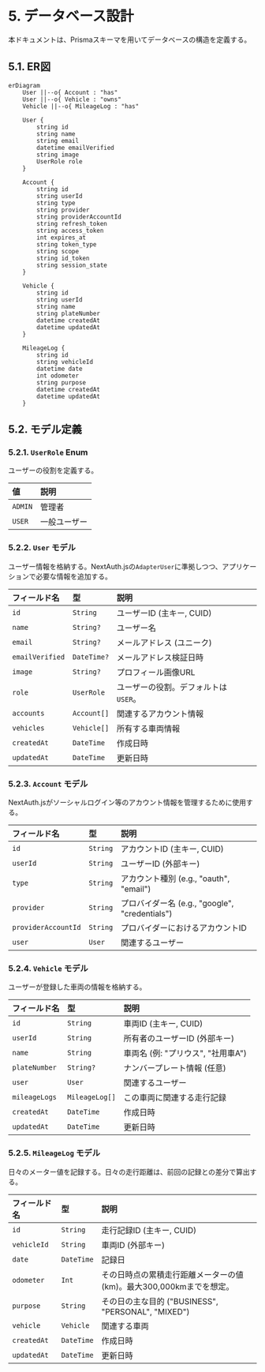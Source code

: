 # 5. データベース設計

本ドキュメントは、Prismaスキーマを用いてデータベースの構造を定義する。

## 5.1. ER図

```mermaid
erDiagram
    User ||--o{ Account : "has"
    User ||--o{ Vehicle : "owns"
    Vehicle ||--o{ MileageLog : "has"

    User {
        string id
        string name
        string email
        datetime emailVerified
        string image
        UserRole role
    }

    Account {
        string id
        string userId
        string type
        string provider
        string providerAccountId
        string refresh_token
        string access_token
        int expires_at
        string token_type
        string scope
        string id_token
        string session_state
    }

    Vehicle {
        string id
        string userId
        string name
        string plateNumber
        datetime createdAt
        datetime updatedAt
    }

    MileageLog {
        string id
        string vehicleId
        datetime date
        int odometer
        string purpose
        datetime createdAt
        datetime updatedAt
    }
```

## 5.2. モデル定義

### 5.2.1. `UserRole` Enum

ユーザーの役割を定義する。

| 値 | 説明 |
| :--- | :--- |
| `ADMIN` | 管理者 |
| `USER` | 一般ユーザー |

### 5.2.2. `User` モデル

ユーザー情報を格納する。NextAuth.jsの`AdapterUser`に準拠しつつ、アプリケーションで必要な情報を追加する。

| フィールド名 | 型 | 説明 |
| :--- | :--- | :--- |
| `id` | `String` | ユーザーID (主キー, CUID) |
| `name` | `String?` | ユーザー名 |
| `email` | `String?` | メールアドレス (ユニーク) |
| `emailVerified` | `DateTime?` | メールアドレス検証日時 |
| `image` | `String?` | プロフィール画像URL |
| `role` | `UserRole` | ユーザーの役割。デフォルトは `USER`。 |
| `accounts` | `Account[]` | 関連するアカウント情報 |
| `vehicles` | `Vehicle[]` | 所有する車両情報 |
| `createdAt` | `DateTime` | 作成日時 |
| `updatedAt` | `DateTime` | 更新日時 |

### 5.2.3. `Account` モデル

NextAuth.jsがソーシャルログイン等のアカウント情報を管理するために使用する。

| フィールド名 | 型 | 説明 |
| :--- | :--- | :--- |
| `id` | `String` | アカウントID (主キー, CUID) |
| `userId` | `String` | ユーザーID (外部キー) |
| `type` | `String` | アカウント種別 (e.g., "oauth", "email") |
| `provider` | `String` | プロバイダー名 (e.g., "google", "credentials") |
| `providerAccountId` | `String` | プロバイダーにおけるアカウントID |
| `user` | `User` | 関連するユーザー |

### 5.2.4. `Vehicle` モデル

ユーザーが登録した車両の情報を格納する。

| フィールド名 | 型 | 説明 |
| :--- | :--- | :--- |
| `id` | `String` | 車両ID (主キー, CUID) |
| `userId` | `String` | 所有者のユーザーID (外部キー) |
| `name` | `String` | 車両名 (例: "プリウス", "社用車A") |
| `plateNumber` | `String?` | ナンバープレート情報 (任意) |
| `user` | `User` | 関連するユーザー |
| `mileageLogs` | `MileageLog[]` | この車両に関連する走行記録 |
| `createdAt` | `DateTime` | 作成日時 |
| `updatedAt` | `DateTime` | 更新日時 |

### 5.2.5. `MileageLog` モデル

日々のメーター値を記録する。日々の走行距離は、前回の記録との差分で算出する。

| フィールド名 | 型 | 説明 |
| :--- | :--- | :--- |
| `id` | `String` | 走行記録ID (主キー, CUID) |
| `vehicleId` | `String` | 車両ID (外部キー) |
| `date` | `DateTime` | 記録日 |
| `odometer` | `Int` | その日時点の累積走行距離メーターの値 (km)。最大300,000kmまでを想定。 |
| `purpose` | `String` | その日の主な目的 ("BUSINESS", "PERSONAL", "MIXED") |
| `vehicle` | `Vehicle` | 関連する車両 |
| `createdAt` | `DateTime` | 作成日時 |
| `updatedAt` | `DateTime` | 更新日時 |
